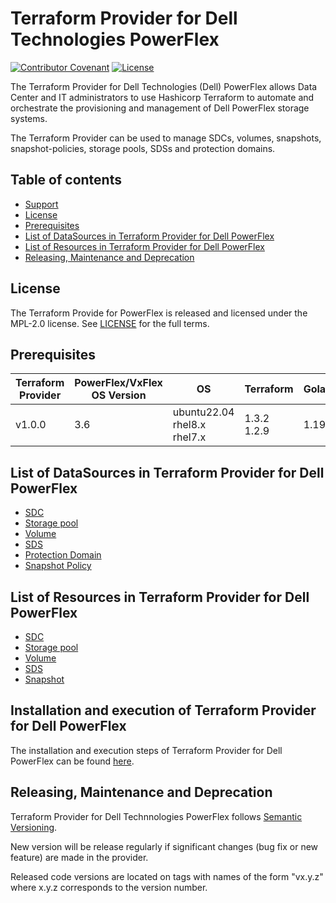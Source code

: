 <!--
Copyright (c) 2022 Dell Inc., or its subsidiaries. All Rights Reserved.

Licensed under the Mozilla Public License Version 2.0 (the "License");
you may not use this file except in compliance with the License.
You may obtain a copy of the License at

    http://mozilla.org/MPL/2.0/


Unless required by applicable law or agreed to in writing, software
distributed under the License is distributed on an "AS IS" BASIS,
WITHOUT WARRANTIES OR CONDITIONS OF ANY KIND, either express or implied.
See the License for the specific language governing permissions and
limitations under the License.
-->
# Terraform Provider for Dell Technologies PowerFlex

[![Contributor Covenant](https://img.shields.io/badge/Contributor%20Covenant-v2.0%20adopted-ff69b4.svg)](about/CODE_OF_CONDUCT.md)
[![License](https://img.shields.io/badge/License-MPL_2.0-blue.svg)](LICENSE)

The Terraform Provider for Dell Technologies (Dell) PowerFlex allows Data Center and IT administrators to use Hashicorp Terraform to automate and orchestrate the provisioning and management of Dell PowerFlex storage systems.

The Terraform Provider can be used to manage SDCs, volumes, snapshots, snapshot-policies, storage pools, SDSs and protection domains.

## Table of contents

* [Support](about/SUPPORT.md)
* [License](#license)
* [Prerequisites](#prerequisites)
* [List of DataSources in Terraform Provider for Dell PowerFlex](#list-of-datasources-in-terraform-provider-for-dell-powerflex)
* [List of Resources in Terraform Provider for Dell PowerFlex](#list-of-resources-in-terraform-provider-for-dell-powerflex)
* [Releasing, Maintenance and Deprecation](#releasing-maintenance-and-deprecation)

## License
The Terraform Provide for PowerFlex is released and licensed under the MPL-2.0 license. See [LICENSE](LICENSE) for the full terms.

## Prerequisites

| **Terraform Provider** | **PowerFlex/VxFlex OS Version** | **OS** | **Terraform** | **Golang** |
|---------------------|-----------------------|-------|--------------------|--------------------------|
| v1.0.0 | 3.6 | ubuntu22.04 <br> rhel8.x <br> rhel7.x | 1.3.2 <br> 1.2.9 <br> | 1.19.x

## List of DataSources in Terraform Provider for Dell PowerFlex
  * [SDC](docs/data-sources/sdc.md)
  * [Storage pool](docs/data-sources/storagepool.md)
  * [Volume](docs/data-sources/volume.md)
  * [SDS](docs/data-sources/sds.md)
  * [Protection Domain](docs/data-sources/protection_domain.md)
  * [Snapshot Policy](docs/data-sources/protection_domain.md)

## List of Resources in Terraform Provider for Dell PowerFlex
  * [SDC](docs/resources/sdc.md)
  * [Storage pool](docs/resources/storagepool.md)
  * [Volume](docs/resources/volume.md)
  * [SDS](docs/resources/sds.md)
  * [Snapshot](docs/resources/snapshot.md)

## Installation and execution of Terraform Provider for Dell PowerFlex
The installation and execution steps of Terraform Provider for Dell PowerFlex can be found [here](about/INSTALLATION.md).

## Releasing, Maintenance and Deprecation

Terraform Provider for Dell Technnologies PowerFlex follows [Semantic Versioning](https://semver.org/).

New version will be release regularly if significant changes (bug fix or new feature) are made in the provider.

Released code versions are located on tags with names of the form "vx.y.z" where x.y.z corresponds to the version number.
